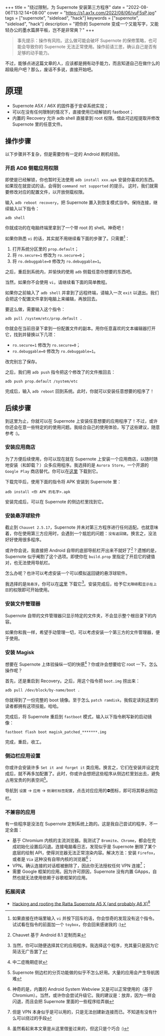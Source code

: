 +++
title = "绕过限制，为 Supernote 安装第三方程序"
date = "2022-08-06T13:12:14+08:00"
cover = "https://s1.ax1x.com/2022/08/06/vuF5sP.jpg"
tags = ["supernote", "sideload", "hack"]
keywords = ["supernote", "sideload", "hack"]
description = "把你的 Supernote 变成一个又能写字，又能轻办公的墨水篇屏平板，岂不是非常爽？"
+++

> 事先提示：操作有风险。这么做可能会破坏 Supernote 的保修策略，也可能会导致你的 Supernote 无法正常使用。操作前请三思，确认自己是否有足够的动手能力。

不过，能够点进这篇文章的人，应该都是拥有动手能力，而且知道自己在做什么的超级用户吧？那么，废话不多说，直接开始吧。

# 原理
- Supernote A5X / A6X 的固件基于安卓系统实现；
- 可以在没有任何限制的情况下，直接使用已经解锁的 fastboot；
- 内置的 Recovery 允许 adb shell 直接拿到 root 权限。借此可远程提取并修改 Supernote 里的任意文件。

## 操作步骤
以下步骤并不复杂，但是需要你有一定的 Android 刷机经验。

### 开启 ADB 侧载应用权限
即使是已经解锁，你也暂时无法使用 ```adb install xxx.apk``` 安装你喜欢的东西。如果现在就尝试的话，会得到 ```command not supported``` 的提示。
这时，我们就需要修改对应的配置文件，以开放侧载权限。

输入 ```adb reboot recovery```，把 Supernote 置入到恢复模式当中。保持连接，继续输入以下指令：
```
adb shell
```
你就成功的在电脑终端里拿到了一个带 root 的 shell。神奇吧！

如果你熟悉 ```vi``` 的话，其实就不用继续看下面的步骤了。只需要[^2]：
1. 打开系统分区里的 ```prop.default```；
2. 将 ```ro.secure=1``` 修改为 ```ro.secure=0```；
3. 将 ```ro.debuggable=0``` 修改为 ```ro.debuggable=1```。

之后，重启到系统内，并愉快的使用 ```adb``` 侧载任意你想要的东西吧。

当然，如果你不会使用 ```vi```，请继续看下面的简单教程。

如果你之前输入了 ```adb shell``` 并拿到了远程终端，请输入一次 ```exit``` 以退出。我们会把这个配置文件拿到电脑上来编辑，再放回去。

要这么做，需要输入这个指令：
```
adb pull /system/etc/prop.default .
```
你就会在当前目录下拿到一份配置文件的副本。用你任意喜欢的文本编辑器打开它，找到并替换以下几项：
- ```ro.secure=1``` 修改为 ```ro.secure=0```；
- ```ro.debuggable=0``` 修改为 ```ro.debuggable=1```。

改完别忘了保存。

之后，我们用 ```adb push``` 指令把这个修改了的文件推回去：
```
adb push prop.default /system/etc
```

完成后，输入 ```adb reboot``` 回到系统。此时，你就可以安装任意想要的程序了！

## 后续步骤
到这里为止，你就可以在 Supernote 上安装任意想要的应用程序了！不过，或许你还会在意一些特定的的使用问题。我结合自己的使用体验，写了这些建议，随意参考 :)。

### 安装应用商店
为了方便后续使用，你可以现在就在 Supernote 上安装一个应用商店，以随时随地安装（和卸载？）众多应用程序。我选择的是 ```Aurora Store```，一个开源的 ```Google Play``` 商店替代。你可以在[这里](https://auroraoss.com/) 下载到它。

下载完毕后，使用下面的指令将 APK 安装到 Supernote 里：
```
adb install <你 APK 的名字>.apk
```

安装完成后，可以在 Supernote 的侧边栏里找到它。

### 安装悬浮球软件
截止到 ```Chauvet 2.5.17```，Supernote 并未对第三方程序进行任何适配。也就意味着，你在使用第三方应用时，会遇到一个尴尬的问题：```没有返回键```。换言之，没法好好使用很多程序。

或许你会说，我直接把 Android 自带的底部导航栏开出来不就好了[^3]？遗憾的是，Supernote 似乎阉割了这个选项。即使你在 ```build.prop``` 里指定了开启它的键值对，也无法使用导航栏。

怎么办呢？也许可以考虑安装一个可以模拟返回键的悬浮球软件。

我选择的是```简悬浮```，你可以在[这里](https://www.coolapk.com/apk/com.bs.smarttouch) 下载它[^4]。安装完成后，给予它```无障碍```和```显示在上层```的权限即可开始使用。

### 安装文件管理器
Supernote 自带的文件管理器只显示特定的文件夹，不会显示整个根目录下的内容。

如果你和我一样，希望手动管理一切，可以考虑安装一个第三方的文件管理器，便于使用。

### 安装 Magisk
想要在 Supernote 上体验操纵一切的快感[^5]？你或许会想要给它 root 一下。怎么操作呢？

首先，还是重启到 Recovery。之后，用这个指令把 ```boot.img``` 捞出来：
```
adb pull /dev/block/by-name/boot .
```

你就得到了一份完整的 boot 镜像。至于怎么 ```patch ramdisk```，我假定读到这里的读者都拥有这项技能。哈哈。

完成后，将 Supernote 重启到 ```fastboot``` 模式，输入以下指令刷写新的启动镜像：
```
fastboot flash boot magisk_patched_*******.img
```

完成，重启，收工。

### 侧边栏应用设置
你或许会安装许多 ```Set it and forget it``` 类应用。换言之，它们在安装并设定完成后，就不再多加配置了。此时，你或许会想把这些程序从侧边栏里划出去，避免占用宝贵的列表空间[^6]。

导航到 ```设置``` -> ```应用``` -> ```侧滑栏标签配置```，点击对应应用的⛔图标，即可将其移出侧边栏。

### 不兼容的应用
有一些程序是没法在 Supernote 定制系统上跑的。这是我自己尝试的程序，不一定全面：
- 基于 Chromium 内核的主流浏览器。我测试了 ```Bromite```、```Chrome```，都会在完成初始化设置后闪退。连接电脑看日志，发现似乎是 Supernote 删除了某个底层的绘制 API，使得浏览器无法正常渲染内容。解决方法：安装 ```Firefox```，或者是 ```Via``` 这种没有自带内核的浏览器[^7]；
- VPN。确认连接的对话框被删除了，因此你无法授权任何 VPN 连接[^8]；
- 需要 Google 框架的应用。因为许可原因，Supernote 没有内置 GApps，自然也就无法使用依赖于谷歌框架的应用。

### 拓展阅读
- [Hacking and rooting the Ratta Supernote A5 X (and probably A6 X)](https://github.com/TA1312/supernote-a5x)[^9]
[^1]: 神奇的是，Supernote 在执行完这个命令后，不会依照 Google 的标准执行恢复出厂设置的操作。也算是个好事，避免了备份和还原数据的麻烦
[^2]: 如果直接在终端里输入 ```vi``` 并按下回车的话，你会惊奇的发现没有这个指令。试试看在指令的前面加一个 ```toybox```，你会回来感谢我的 :)
[^3]: Chauvet 基于 Android 8.1 定制而来
[^4]: 当然，你可以随便选择其它的应用程序。我选择这个程序，充其量只是因为它简洁无广告罢了
[^5]: 中二症晚期症状
[^6]: Supernote 侧边栏的分页功能做的似乎不怎么好用。大量的应用会产生导航困难
[^7]: 神奇的是，内置的 Android System Webview 又是可以正常使用的（基于 Chromium）。当然，或许你会尝试升级它。我的建议是：放弃，因为一样会闪退，而且会把 Supernote 里面的一些程序给弄崩
[^8]: 但是 VPN 本身似乎是可以用的，只是无法创建新连接而已。不知道有没有什么可以绕过的手段
[^9]: 虽然看起来本文章是从这里借鉴过来的，但这只是个巧合 :)